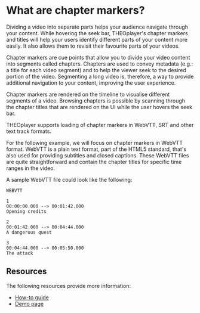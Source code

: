 # What are chapter markers?

Dividing a video into separate parts helps your audience navigate through your content. While hovering the seek bar, THEOplayer's chapter markers and titles will help your users identify different parts of your content more easily. It also allows them to revisit their favourite parts of your videos. 

Chapter markers are cue points that allow you to divide your video content into segments called chapters. Chapters are used to convey metadata (e.g.: a title for each video segment) and to help the viewer seek to the desired portion of the video. Segmenting a long video is, therefore, a way to provide additional navigation to your content, improving the user experience. 

Chapter markers are rendered on the timeline to visualise different segments of a video. Browsing chapters is possible by scanning through the chapter titles that are rendered on the UI while the user hovers the seek bar.

THEOplayer supports loading of chapter markers in WebVTT, SRT and other text track formats. 

For the following example, we will focus on chapter markers in WebVTT format. WebVTT is a plain text format, part of the HTML5 standard, that's also used for providing subtitles and closed captions. These WebVTT files are quite straightforward and contain the chapter titles for specific time ranges in the video.

A sample WebVTT file could look like the following:

```
WEBVTT

1
00:00:00.000 --> 00:01:42.000
Opening credits

2
00:01:42.000 --> 00:04:44.000
A dangerous quest

3
00:04:44.000 --> 00:05:50.000
The attack
```

## Resources
The following resources provide more information:
- [How-to guide](../../knowledge-base/03-playback/subtitles-and-closed-captions/01-chapter-markers.md)
- [Demo page](https://demo.theoplayer.com/chapters)